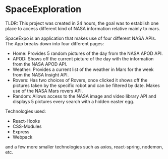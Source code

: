 # SpaceExploration


TLDR: This project was created in 24 hours, the goal was to establish one place to access different kind of NASA information relative mainly to mars.

SpaceExpo is an application that makes use of four different NASA APIs. The App breaks down into four different pages: 

- Home: Provides 5 random pictures of the day from the NASA APOD API.
- APOD: Shows off the current picture of the day with the information from the NASA APOD API.
- Weather: Provides a current list of the weather in Mars for the week from the NASA Insight API.
- Rovers: Has two choices of Rovers, once clicked it shows off the pictures taken by the specific robot and can be filtered by date. Makes use of the NASA Mars rovers API.
- Random: Allows access to the NASA image and video library API and displays 5 pictures every search with a hidden easter egg. 

Technologies used:

- React-Hooks
- CSS-Modules
- Express
- Webpack

and a few more smaller technologies such as axios, react-spring, nodemon, etc.
